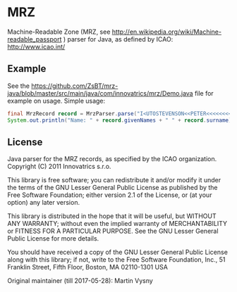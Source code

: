 # MRZ

Machine-Readable Zone (MRZ, see http://en.wikipedia.org/wiki/Machine-readable_passport ) parser for Java, as defined by ICAO: http://www.icao.int/


## Example

See the https://github.com/ZsBT/mrz-java/blob/master/src/main/java/com/innovatrics/mrz/Demo.java file for example on usage. Simple usage:

```java
final MrzRecord record = MrzParser.parse("I<UTOSTEVENSON<<PETER<<<<<<<<<<<<<<<\nD231458907UTO3407127M9507122<<<<<<<2");
System.out.println("Name: " + record.givenNames + " " + record.surname);
```

## License
  Java parser for the MRZ records, as specified by the ICAO organization.
  Copyright (C) 2011 Innovatrics s.r.o.
  
  This library is free software; you can redistribute it and/or
  modify it under the terms of the GNU Lesser General Public
  License as published by the Free Software Foundation; either
  version 2.1 of the License, or (at your option) any later version.
  
  This library is distributed in the hope that it will be useful,
  but WITHOUT ANY WARRANTY; without even the implied warranty of
  MERCHANTABILITY or FITNESS FOR A PARTICULAR PURPOSE.  See the GNU
  Lesser General Public License for more details.
  
  You should have received a copy of the GNU Lesser General Public
  License along with this library; if not, write to the Free Software
  Foundation, Inc., 51 Franklin Street, Fifth Floor, Boston, MA  02110-1301  USA

Original maintainer (till 2017-05-28): Martin Vysny
